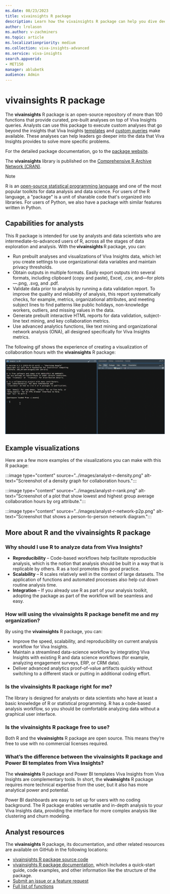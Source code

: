 ```yaml
---
ms.date: 08/23/2023
title: vivainsights R package
description: Learn how the vivainsights R package can help you dive deeper into data and solve specific problems
author: lrolason
ms.author: v-zachminers
ms.topic: article
ms.localizationpriority: medium 
ms.collection: viva-insights-advanced 
ms.service: viva-insights
search.appverid: 
- MET150 
manager: ablubetk
audience: Admin
---
```



# vivainsights R package

The **vivainsights** R package is an open-source repository of more than 100 functions that provide curated, pre-built analyses on top of Viva Insights queries. Analysts can use this package to execute custom analyses that go beyond the insights that Viva Insights [templates](../analyst/templates/introduction-to-templates.md) and [custom queries](person-query.md) make available. These analyses can help leaders go deeper into the data that Viva Insights provides to solve more specific problems.

For the detailed package documentation, go to the [package website](https://microsoft.github.io/vivainsights/).

The **vivainsights** library is published on the [Comprehensive R Archive Network (CRAN)](https://cran.r-project.org/web/packages/vivainsights/index.html).

>[!Note]
> R is an [open-source statistical programming language](https://www.r-project.org/about.html) and one of the most popular toolkits for data analysis and data science. For users of the R language, a "package" is a unit of sharable code that's organized into libraries. For users of Python, we also have a package with similar features written in Python. 


## Capabilities for analysts

This R package is intended for use by analysts and data scientists who are intermediate-to-advanced users of R, across all the stages of data exploration and analysis. With the **vivainsights** R package, you can:

* Run prebuilt analyses and visualizations of Viva Insights data, which let you create settings to use organizational data variables and maintain privacy thresholds.
* Obtain outputs in multiple formats. Easily export outputs into several formats, including clipboard (copy and paste), Excel, .csv, and—for plots—.png, .svg, and .pdf.
* Validate data prior to analysis by running a data validation report. To improve the quality and reliability of analysis, this report systematically checks, for example, metrics, organizational attributes, and meeting subject lines to find patterns like public holidays, non-knowledge workers, outliers, and missing values in the data.
* Generate prebuilt interactive HTML reports for data validation, subject-line text mining, and key collaboration metrics.
* Use advanced analytics functions, like text mining and organizational network analysis (ONA), all designed specifically for Viva Insights metrics.


The following gif shows the experience of creating a visualization of collaboration hours with the **vivainsights** R package:


![Gif that shows using the R package.](../images/r-package.gif)

## Example visualizations

Here are a few more examples of the visualizations you can make with this R package: 


:::image type="content" source="../images/analyst-r-density.png" alt-text="Screenshot of a density graph for collaboration hours.":::

:::image type="content" source="../images/analyst-r-rank.png" alt-text="Screenshot of a plot that show lowest and highest group average collaboration hours by org attribute.":::

:::image type="content" source="../images/analyst-r-network-p2p.png" alt-text="Screenshot that shows a person-to-person network diagram.":::


## More about R and the vivainsights R package	

### Why should I use R to analyze data from Viva Insights?

* **Reproducibility** – Code-based workflows help facilitate reproducible analysis, which is the notion that analysis should be built in a way that is replicable by others. R as a tool promotes this good practice.  
* **Scalability** – R scales relatively well in the context of large datasets. The application of functions and automated processes also help cut down routine analysis time.
* **Integration** – If you already use R as part of your analysis toolkit, adopting the package as part of the workflow will be seamless and easy.

### How will using the vivainsights R package benefit me and my organization? 

By using the **vivainsights** R package, you can:

* Improve the speed, scalability, and reproducibility on current analysis workflow for Viva Insights. 
* Maintain a streamlined data-science workflow by integrating Viva Insights with existing R and data science workflows (for example, analyzing engagement surveys, ERP, or CRM data).
* Deliver advanced analytics proof-of-value artifacts quickly without switching to a different stack or putting in additional coding effort. 

### Is the vivainsights R package right for me?

The library is designed for analysts or data scientists who have at least a basic knowledge of R or statistical programming. R has a code-based analysis workflow, so you should be comfortable analyzing data without a graphical user interface. 

### Is the vivainsights R package free to use?

Both R and the **vivainsights** R package are open source. This means they’re free to use with no commercial licenses required. 

### What’s the difference between the vivainsights R package and Power BI templates from Viva Insights?

The **vivainsights** R package and Power BI templates Viva Insights from Viva Insights are complementary tools. In short, the **vivainsights** R package requires more technical expertise from the user, but it also has more analytical power and potential. 

Power BI dashboards are easy to set up for users with no coding background. The R package enables versatile and in-depth analysis to your Viva Insights data, providing the interface for more complex analysis like clustering and churn modeling. 

## Analyst resources

The **vivainsights** R package, its documentation, and other related resources are available on GitHub in the following locations:

* [vivainsights R package source code](https://github.com/microsoft/vivainsights/)
* [vivainsights R package documentation](https://microsoft.github.io/vivainsights/analyst_guide_intro.html), which includes a quick-start guide, code examples, and other information like the structure of the package.
* [Submit an issue or a feature request](https://github.com/microsoft/vivainsights/issues)
* [Full list of functions](https://microsoft.github.io/vivainsights/reference/index.html)



